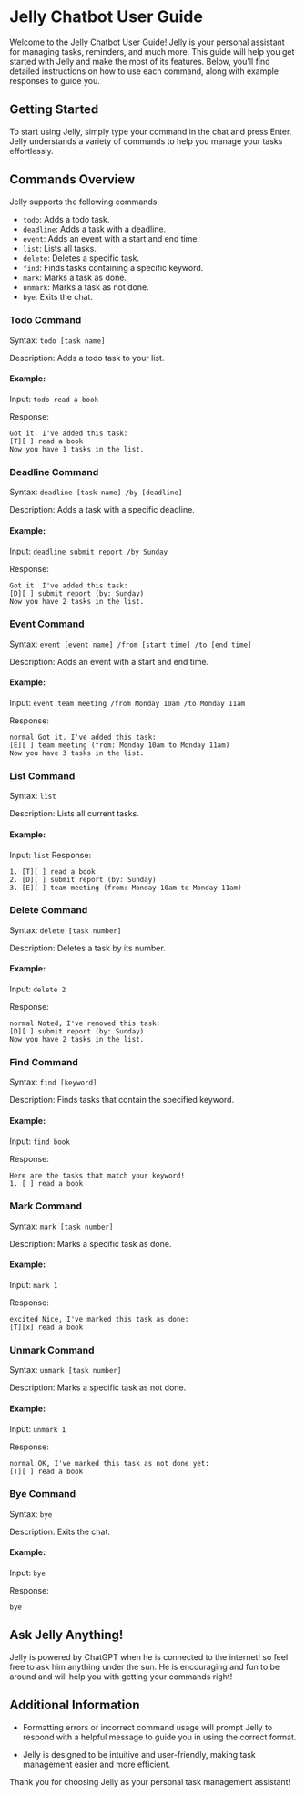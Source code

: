 # Jelly Chatbot User Guide
Welcome to the Jelly Chatbot User Guide! Jelly is your personal assistant for managing tasks, reminders, and much more. This guide will help you get started with Jelly and make the most of its features. Below, you'll find detailed instructions on how to use each command, along with example responses to guide you.

## Getting Started
To start using Jelly, simply type your command in the chat and press Enter. Jelly understands a variety of commands to help you manage your tasks effortlessly.

## Commands Overview
Jelly supports the following commands:

- `todo`: Adds a todo task.
- `deadline`: Adds a task with a deadline.
- `event`: Adds an event with a start and end time.
- `list`: Lists all tasks.
- `delete`: Deletes a specific task.
- `find`: Finds tasks containing a specific keyword.
- `mark`: Marks a task as done.
- `unmark`: Marks a task as not done.
- `bye`: Exits the chat.

### Todo Command
Syntax: `todo [task name]`

Description: Adds a todo task to your list.

#### Example:

Input: `todo read a book`

Response: 
```
Got it. I've added this task: 
[T][ ] read a book 
Now you have 1 tasks in the list.
```

### Deadline Command
Syntax: `deadline [task name] /by [deadline]`

Description: Adds a task with a specific deadline.

#### Example:

Input: `deadline submit report /by Sunday`

Response: 
```
Got it. I've added this task: 
[D][ ] submit report (by: Sunday) 
Now you have 2 tasks in the list.
```
### Event Command
Syntax: `event [event name] /from [start time] /to [end time]`

Description: Adds an event with a start and end time.

#### Example:
Input: `event team meeting /from Monday 10am /to Monday 11am`

Response: 
```
normal Got it. I've added this task: 
[E][ ] team meeting (from: Monday 10am to Monday 11am) 
Now you have 3 tasks in the list.
```
### List Command
Syntax: `list`

Description: Lists all current tasks.

#### Example:
Input: `list`
Response:
```
1. [T][ ] read a book
2. [D][ ] submit report (by: Sunday)
3. [E][ ] team meeting (from: Monday 10am to Monday 11am)
```

### Delete Command
Syntax: `delete [task number]`

Description: Deletes a task by its number.
#### Example:
Input: `delete 2`
   
Response: 
```
normal Noted, I've removed this task: 
[D][ ] submit report (by: Sunday) 
Now you have 2 tasks in the list.
```
### Find Command
   
Syntax: `find [keyword]`
   
Description: Finds tasks that contain the specified keyword.

#### Example:
   
Input: `find book`
   
Response: 
```
Here are the tasks that match your keyword! 
1. [ ] read a book
```
   
### Mark Command
   
Syntax: `mark [task number]`

Description: Marks a specific task as done.

#### Example:
   
Input: `mark 1`
   
Response: 
```
excited Nice, I've marked this task as done: 
[T][x] read a book
```
   
### Unmark Command
   
Syntax: `unmark [task number]`
   
Description: Marks a specific task as not done.
   
#### Example:
   
Input: `unmark 1`
   
Response: 
```
normal OK, I've marked this task as not done yet: 
[T][ ] read a book
```
   
### Bye Command
   
Syntax: `bye`
   
Description: Exits the chat.

#### Example:
   
Input: `bye`
   
Response: 
```
bye
```

## Ask Jelly Anything!

Jelly is powered by ChatGPT when he is connected to the internet! so feel free to ask him anything under the sun.
He is encouraging and fun to be around and will help you with getting your commands right!

## Additional Information
   
- Formatting errors or incorrect command usage will prompt Jelly to respond with a helpful message to guide you in using the correct format.
   
- Jelly is designed to be intuitive and user-friendly, making task management easier and more efficient.
   
Thank you for choosing Jelly as your personal task management assistant!